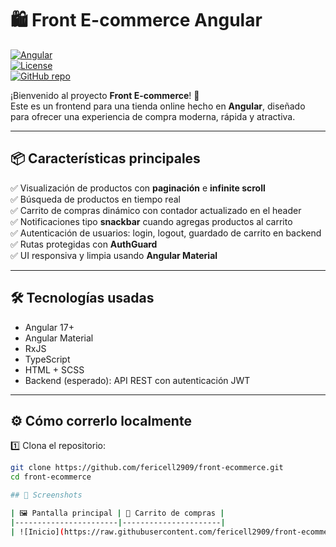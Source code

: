 # 🛍️ Front E-commerce Angular

[![Angular](https://img.shields.io/badge/angular-17-red?logo=angular)](https://angular.io/)  
[![License](https://img.shields.io/badge/license-MIT-blue)](LICENSE)  
[![GitHub repo](https://img.shields.io/badge/github-repo-green?logo=github)](https://github.com/fericell2909/front-ecommerce)

¡Bienvenido al proyecto **Front E-commerce**! 🚀  
Este es un frontend para una tienda online hecho en **Angular**, diseñado para ofrecer una experiencia de compra moderna, rápida y atractiva.

---

## 📦 Características principales

✅ Visualización de productos con **paginación** e **infinite scroll**  
✅ Búsqueda de productos en tiempo real  
✅ Carrito de compras dinámico con contador actualizado en el header  
✅ Notificaciones tipo **snackbar** cuando agregas productos al carrito  
✅ Autenticación de usuarios: login, logout, guardado de carrito en backend  
✅ Rutas protegidas con **AuthGuard**  
✅ UI responsiva y limpia usando **Angular Material**  

---

## 🛠️ Tecnologías usadas

- Angular 17+
- Angular Material
- RxJS
- TypeScript
- HTML + SCSS
- Backend (esperado): API REST con autenticación JWT

---

## ⚙️ Cómo correrlo localmente

1️⃣ Clona el repositorio:
```bash
git clone https://github.com/fericell2909/front-ecommerce.git
cd front-ecommerce

## 📸 Screenshots

| 🖼 Pantalla principal | 🛒 Carrito de compras |
|-----------------------|----------------------|
| ![Inicio](https://raw.githubusercontent.com/fericell2909/front-ecommerce/refs/heads/master/src/assets/img/screenshots/main.png) | ![Carrito](https://raw.githubusercontent.com/fericell2909/front-ecommerce/refs/heads/master/src/assets/img/screenshots/cart.png) |


